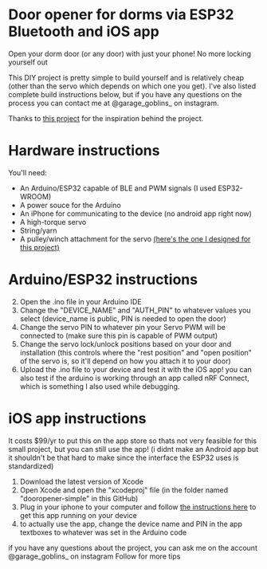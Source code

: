 # Door opener for dorms via ESP32 Bluetooth and iOS app
Open your dorm door (or any door) with just your phone! No more locking yourself out

This DIY project is pretty simple to build yourself and is relatively cheap (other than the servo which depends on which one you get). I've also listed complete build instructions below, but if you have any questions on the process you can contact me at @garage_goblins_ on instagram.

Thanks to [this project](https://www.instructables.com/DoorMe-Smartphone-Controlled-Keyless-Entry-For-Dor/) for the inspiration behind the project.

# Hardware instructions
You'll need:
- An Arduino/ESP32 capable of BLE and PWM signals (I used ESP32-WROOM)
- A power souce for the Arduino
- An iPhone for communicating to the device (no android app right now)
- A high-torque servo
- String/yarn
- A pulley/winch attachment for the servo [(here's the one I designed for this project)](https://cad.onshape.com/documents/61f1872a0c06c7a3b4d6bff2/w/ee628c89c2550850fde67cd9/e/5b565efe5ca670e395e86053)


# Arduino/ESP32 instructions
2. Open the .ino file in your Arduino IDE
3. Change the "DEVICE_NAME" and "AUTH_PIN" to whatever values you select (device_name is public, PIN is needed to open the door)
4. Change the servo PIN to whatever pin your Servo PWM will be connected to (make sure this pin is capable of PWM output)
5. Change the servo lock/unlock positions based on your door and installation (this controls where the "rest position" and "open position" of the servo is, so it'll depend on how you attach it to your door)
6. Upload the .ino file to your device and test it with the iOS app! you can also test if the arduino is working through an app called nRF Connect, which is something I also used while debugging.

# iOS app instructions 
It costs $99/yr to put this on the app store so thats not very feasible for this small project, but you can still use the app!
(i didnt make an Android app but it shouldn't be that hard to make since the interface the ESP32 uses is standardized)
1. Download the latest version of Xcode
2. Open Xcode and open the "xcodeproj" file (in the folder named "dooropener-simple" in this GitHub)
3. Plug in your iphone to your computer and follow [the instructions here](https://developer.apple.com/documentation/xcode/running-your-app-in-simulator-or-on-a-device) to get this app running on your device
4. to actually use the app, change the device name and PIN in the app textboxes to whatever was set in the Arduino code

if you have any questions about the project, you can ask me on the account @garage_goblins_ on instagram
Follow for more tips

